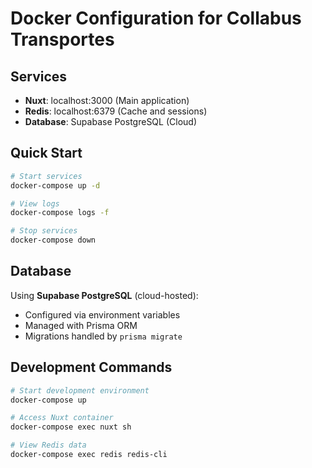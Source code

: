 # Docker Configuration for Collabus Transportes

## Services

- **Nuxt**: localhost:3000 (Main application)
- **Redis**: localhost:6379 (Cache and sessions)
- **Database**: Supabase PostgreSQL (Cloud)

## Quick Start

```bash
# Start services
docker-compose up -d

# View logs
docker-compose logs -f

# Stop services
docker-compose down
```

## Database

Using **Supabase PostgreSQL** (cloud-hosted):
- Configured via environment variables
- Managed with Prisma ORM
- Migrations handled by `prisma migrate`

## Development Commands

```bash
# Start development environment
docker-compose up

# Access Nuxt container
docker-compose exec nuxt sh

# View Redis data
docker-compose exec redis redis-cli
```
